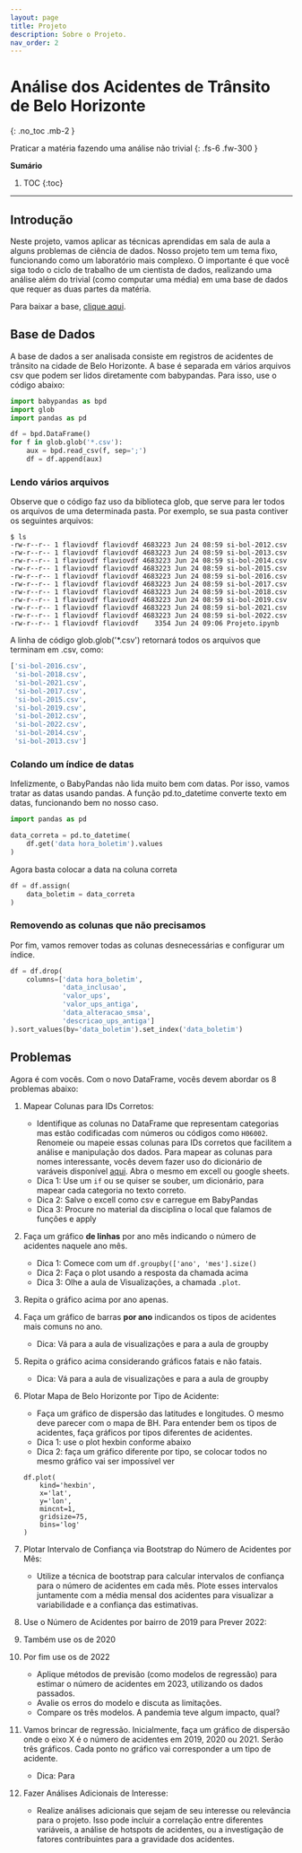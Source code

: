 ```yaml
---
layout: page
title: Projeto
description: Sobre o Projeto.
nav_order: 2
---
```


# Análise dos Acidentes de Trânsito de Belo Horizonte

{: .no_toc .mb-2 }

Praticar a matéria fazendo uma análise não trivial
{: .fs-6 .fw-300 }

**Sumário**
1. TOC
{:toc}
---

## Introdução

Neste projeto, vamos aplicar as técnicas aprendidas em sala de aula a alguns problemas de ciência de dados. Nosso projeto tem um tema fixo, funcionando como um laboratório mais complexo. O importante é que você siga todo o ciclo de trabalho de um cientista de dados, realizando uma análise além do trivial (como computar uma média) em uma base de dados que requer as duas partes da matéria.

Para baixar a base, [clique aqui](http://flaviovdf.io/fcd/assets/99-Projeto/dados.zip).

## Base de Dados

A base de dados a ser analisada consiste em registros de acidentes de trânsito na cidade de Belo Horizonte. A base é separada em vários arquivos csv que podem ser lidos diretamente com babypandas. Para isso, use o código abaixo:

```python
import babypandas as bpd
import glob
import pandas as pd

df = bpd.DataFrame()
for f in glob.glob('*.csv'):
    aux = bpd.read_csv(f, sep=';')
    df = df.append(aux)
```

### Lendo vários arquivos

Observe que o código faz uso da biblioteca glob, que serve para ler todos os arquivos de uma determinada pasta. Por exemplo, se sua pasta contiver os seguintes arquivos:

```
$ ls
-rw-r--r-- 1 flaviovdf flaviovdf 4683223 Jun 24 08:59 si-bol-2012.csv
-rw-r--r-- 1 flaviovdf flaviovdf 4683223 Jun 24 08:59 si-bol-2013.csv
-rw-r--r-- 1 flaviovdf flaviovdf 4683223 Jun 24 08:59 si-bol-2014.csv
-rw-r--r-- 1 flaviovdf flaviovdf 4683223 Jun 24 08:59 si-bol-2015.csv
-rw-r--r-- 1 flaviovdf flaviovdf 4683223 Jun 24 08:59 si-bol-2016.csv
-rw-r--r-- 1 flaviovdf flaviovdf 4683223 Jun 24 08:59 si-bol-2017.csv
-rw-r--r-- 1 flaviovdf flaviovdf 4683223 Jun 24 08:59 si-bol-2018.csv
-rw-r--r-- 1 flaviovdf flaviovdf 4683223 Jun 24 08:59 si-bol-2019.csv
-rw-r--r-- 1 flaviovdf flaviovdf 4683223 Jun 24 08:59 si-bol-2021.csv
-rw-r--r-- 1 flaviovdf flaviovdf 4683223 Jun 24 08:59 si-bol-2022.csv
-rw-r--r-- 1 flaviovdf flaviovdf    3354 Jun 24 09:06 Projeto.ipynb
```
A linha de código glob.glob('*.csv') retornará todos os arquivos que terminam em .csv, como:

```python
['si-bol-2016.csv',
 'si-bol-2018.csv',
 'si-bol-2021.csv',
 'si-bol-2017.csv',
 'si-bol-2015.csv',
 'si-bol-2019.csv',
 'si-bol-2012.csv',
 'si-bol-2022.csv',
 'si-bol-2014.csv',
 'si-bol-2013.csv']
```

### Colando um índice de datas 

Infelizmente, o BabyPandas não lida muito bem com datas. Por isso, vamos tratar as datas usando pandas. A função pd.to_datetime converte texto em datas, funcionando bem no nosso caso.

```python
import pandas as pd

data_correta = pd.to_datetime(
    df.get('data hora_boletim').values
)
```

Agora basta colocar a data na coluna correta

```python
df = df.assign(
    data_boletim = data_correta
)
```

### Removendo as colunas que não precisamos

Por fim, vamos remover todas as colunas desnecessárias e configurar um índice.

```python
df = df.drop(
    columns=['data hora_boletim',
             'data_inclusao',
             'valor_ups',
             'valor_ups_antiga',
             'data_alteracao_smsa',
             'descricao_ups_antiga']
).sort_values(by='data_boletim').set_index('data_boletim')
```

## Problemas

Agora é com vocês. Com o novo DataFrame, vocês devem abordar os 8 problemas abaixo:

1. Mapear Colunas para IDs Corretos:
    - Identifique as colunas no DataFrame que representam categorias mas estão codificadas com números ou códigos como `H06002`. Renomeie ou mapeie essas colunas para IDs corretos que facilitem a análise e manipulação dos dados. Para mapear as colunas para nomes interessante, vocês devem fazer uso do dicionário de varáveis disponível [aqui](https://dados.pbh.gov.br/dataset/relacao-de-ocorrencias-de-acidentes-de-transito-com-vitima). Abra o mesmo em excell ou google sheets.
    - Dica 1: Use um `if` ou se quiser se souber, um dicionário, para mapear cada categoria no texto correto.
    - Dica 2: Salve o excell como csv e carregue em BabyPandas
    - Dica 3: Procure no material da disciplina o local que falamos de funções e apply

1. Faça um gráfico **de linhas** por ano mês indicando o número de acidentes naquele ano mês.
    - Dica 1: Comece com um `df.groupby(['ano', 'mes'].size()`
    - Dica 2: Faça o plot usando a resposta da chamada acima
    - Dica 3: Olhe a aula de Visualizações, a chamada `.plot`. 

1. Repita o gráfico acima por ano apenas.

1. Faça um gráfico de barras **por ano** indicandos os tipos de acidentes mais comuns no ano.
    - Dica: Vá para a aula de visualizações e para a aula de groupby

1. Repita o gráfico acima considerando gráficos fatais e não fatais.
    - Dica: Vá para a aula de visualizações e para a aula de groupby
    
1. Plotar Mapa de Belo Horizonte por Tipo de Acidente:
    - Faça um gráfico de dispersão das latitudes e longitudes. O mesmo deve parecer com o mapa de BH. Para entender bem os tipos de acidentes, faça gráficos por tipos diferentes de acidentes.
    - Dica 1: use o plot hexbin conforme abaixo
    - Dica 2: faça um gráfico diferente por tipo, se colocar todos no mesmo gráfico vai ser impossível ver
    ```
    df.plot(
        kind='hexbin',
        x='lat',
        y='lon',
        mincnt=1,
        gridsize=75,
        bins='log'
    )
    ```
      
1. Plotar Intervalo de Confiança via Bootstrap do Número de Acidentes por Mês:
    - Utilize a técnica de bootstrap para calcular intervalos de confiança para o número de acidentes em cada mês. Plote esses intervalos juntamente com a média mensal dos acidentes para visualizar a variabilidade e a confiança das estimativas.

1. Use o Número de Acidentes por bairro de 2019 para Prever 2022:
1. Também use os de 2020
1. Por fim use os de 2022
    - Aplique métodos de previsão (como modelos de regressão) para estimar o número de acidentes em 2023, utilizando os dados passados.
    - Avalie os erros do modelo e discuta as limitações.
    - Compare os três modelos. A pandemia teve algum impacto, qual?

1. Vamos brincar de regressão. Inicialmente, faça um gráfico de dispersão onde o eixo X é o número de acidentes em 2019, 2020 ou 2021. Serão três gráficos. Cada ponto no gráfico vai corresponder a um tipo de acidente.
    - Dica: Para  
      
1. Fazer Análises Adicionais de Interesse:
    - Realize análises adicionais que sejam de seu interesse ou relevância para o projeto. Isso pode incluir a correlação entre diferentes variáveis, a análise de hotspots de acidentes, ou a investigação de fatores contribuintes para a gravidade dos acidentes.
